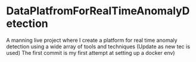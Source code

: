 # DataPlatfromForRealTimeAnomalyDetection
A manning live project where I create a platform for real time anomaly detection using a wide array of tools and techniques (Update as new tec is used) The first commit is my first attempt at setting up a docker env)
